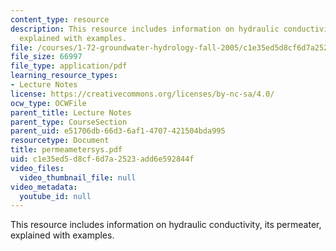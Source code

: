 ```yaml
---
content_type: resource
description: This resource includes information on hydraulic conductivity, its permeater,
  explained with examples.
file: /courses/1-72-groundwater-hydrology-fall-2005/c1e35ed5d8cf6d7a2523add6e592844f_permeametersys.pdf
file_size: 66997
file_type: application/pdf
learning_resource_types:
- Lecture Notes
license: https://creativecommons.org/licenses/by-nc-sa/4.0/
ocw_type: OCWFile
parent_title: Lecture Notes
parent_type: CourseSection
parent_uid: e51706db-66d3-6af1-4707-421504bda995
resourcetype: Document
title: permeametersys.pdf
uid: c1e35ed5-d8cf-6d7a-2523-add6e592844f
video_files:
  video_thumbnail_file: null
video_metadata:
  youtube_id: null
---
```

This resource includes information on hydraulic conductivity, its permeater, explained with examples.